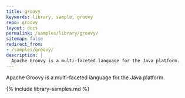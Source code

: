 ```yaml
---
title: groovy
keywords: library, sample, groovy
repo: groovy
layout: docs
permalink: /samples/library/groovy/
sitemap: false
redirect_from:
- /samples/groovy/
description: |
  Apache Groovy is a multi-faceted language for the Java platform.
---
```


Apache Groovy is a multi-faceted language for the Java platform.


{% include library-samples.md %}
